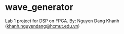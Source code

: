 # wave_generator
Lab 1 project for DSP on FPGA.
By: Nguyen Dang Khanh (khanh.nguyendang@hcmut.edu.vn)
